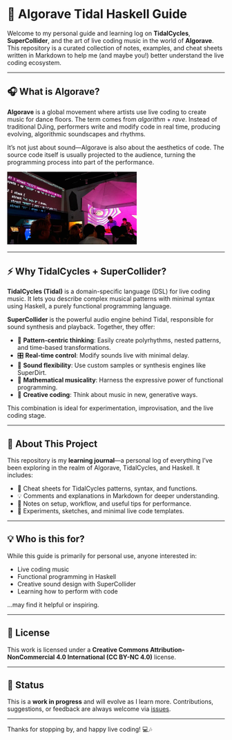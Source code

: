 # 🌊 Algorave Tidal Haskell Guide

Welcome to my personal guide and learning log on **TidalCycles**, **SuperCollider**, and the art of live coding music in the world of **Algorave**. This repository is a curated collection of notes, examples, and cheat sheets written in Markdown to help me (and maybe you!) better understand the live coding ecosystem.

---

## 🎧 What is Algorave?

**Algorave** is a global movement where artists use live coding to create music for dance floors. The term comes from *algorithm* + *rave*. Instead of traditional DJing, performers write and modify code in real time, producing evolving, algorithmic soundscapes and rhythms.

It’s not just about sound—Algorave is also about the aesthetics of code. The source code itself is usually projected to the audience, turning the programming process into part of the performance.

<img src="images/tidalcycles_live.png" alt="TidalCycles live performance" width="300" />

---

## ⚡ Why TidalCycles + SuperCollider?

**TidalCycles (Tidal)** is a domain-specific language (DSL) for live coding music. It lets you describe complex musical patterns with minimal syntax using Haskell, a purely functional programming language.

**SuperCollider** is the powerful audio engine behind Tidal, responsible for sound synthesis and playback. Together, they offer:

- 🔁 **Pattern-centric thinking**: Easily create polyrhythms, nested patterns, and time-based transformations.
- 🎛️ **Real-time control**: Modify sounds live with minimal delay.
- 🎹 **Sound flexibility**: Use custom samples or synthesis engines like SuperDirt.
- 🎼 **Mathematical musicality**: Harness the expressive power of functional programming.
- 🧠 **Creative coding**: Think about music in new, generative ways.

This combination is ideal for experimentation, improvisation, and the live coding stage.

---

## 📓 About This Project

This repository is my **learning journal**—a personal log of everything I’ve been exploring in the realm of Algorave, TidalCycles, and Haskell. It includes:

- 🧾 Cheat sheets for TidalCycles patterns, syntax, and functions.
- 💡 Comments and explanations in Markdown for deeper understanding.
- 🚀 Notes on setup, workflow, and useful tips for performance.
- 🧪 Experiments, sketches, and minimal live code templates.

---

## 💡 Who is this for?

While this guide is primarily for personal use, anyone interested in:

- Live coding music
- Functional programming in Haskell
- Creative sound design with SuperCollider
- Learning how to perform with code

...may find it helpful or inspiring.

---

## 📜 License

This work is licensed under a **Creative Commons Attribution-NonCommercial 4.0 International (CC BY-NC 4.0)** license.

---

## 🚧 Status

This is a **work in progress** and will evolve as I learn more. Contributions, suggestions, or feedback are always welcome via [issues](https://github.com/jproven/algorave-tidal-haskell-guide/issues).

---

Thanks for stopping by, and happy live coding! 💻🎶
